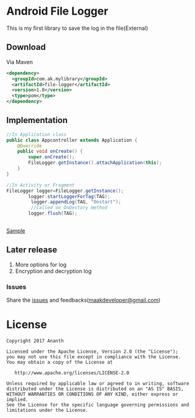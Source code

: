 # Android File Logger

This is my first library to save the log in the file(External)

Download
--------
Via Maven
```xml
<dependency>
  <groupId>com.ak.mylibrary</groupId>
  <artifactId>file-logger</artifactId>
  <version>1.0</version>
  <type>pom</type>
</dependency>
```

Implementation
--------------

```java
//In Application class
public class Appcontroller extends Application {
    @Override
    public void onCreate() {
        super.onCreate();
        FileLogger.getInstance().attachApplication(this);
    }
}

//In Activity or Fragment
FileLogger logger=FileLogger.getInstance();
        logger.startLoggerForTag(TAG);
         logger.appendLog(TAG, "Onstart");
         //Called on OnDestory method
        logger.flush(TAG);
        
```
[Sample](https://github.com/ananthDev/FileLogger/tree/master/app/src/main/java/com/ak/filelogger)

Later release
-------------
1. More options for log 
2. Encryption and decryption log 

### Issues
Share the [issues](https://github.com/ananthDev/FileLogger/issues) and feedbacks(maakdeveloper@gmail.com) 

License
=======

    Copyright 2017 Ananth

    Licensed under the Apache License, Version 2.0 (the "License");
    you may not use this file except in compliance with the License.
    You may obtain a copy of the License at

       http://www.apache.org/licenses/LICENSE-2.0

    Unless required by applicable law or agreed to in writing, software
    distributed under the License is distributed on an "AS IS" BASIS,
    WITHOUT WARRANTIES OR CONDITIONS OF ANY KIND, either express or implied.
    See the License for the specific language governing permissions and
    limitations under the License.
    
